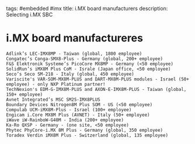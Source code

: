 tags: #embedded #imx
title: i.MX board manufacturers
description: Selecting i.MX SBC

i.MX board manufactureres
==

    Adlink’s LEC-IMX8MP - Taiwan (global, 1800 employee)
    Congatec’s Conga-SMX8-Plus - Germany (global, 200+ employee)
    F&S Elektronik Systeme’s PicoCore MX8MP - Germany (<50 employee)
    SolidRun’s iMX8M Plus CoM - Israle (Japan office, <50 employee)
    Seco’s Seco SM-218 - Italy (global, 450 employee)
    Variscite's VAR-SOM-MX8M-PLUS and DART-MX8M-PLUS modules - Israel (50+ employee) - only NXP Platinum partner!
    TechNexion's EDM-G-IMX8M-PLUS and AXON-E-IMX8M-PLUS - Taiwan (global, 150+ employee)
    Avnet Integrated’s MSC SM2S-IMX8PLUS 
    Boundary Devices Nitrogen8M Plus SOM - US (<50 employee)
    Compulab UCM-iMX8M-Plus - Israel (100+ employee)
    Engicam i.Core MX8M Plus (AVNET) - Italy (50+ employee)
    iWave iW-RainboW-G40M - India (200+ employee)
    Ka-Ro QXSP - Germany - (one site, <50 employee)
    Phytec PhyCore-i.MX 8M Plus - Germany (global, 350 employee)
    Toradex Verdin iMX8M Plus - Switzerland (global, 135 employee)
